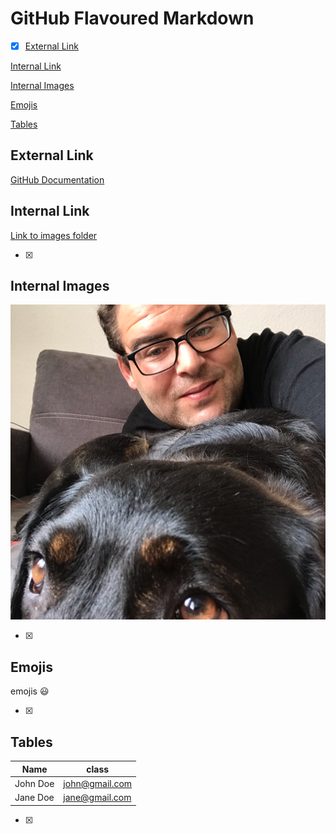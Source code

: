 # GitHub Flavoured Markdown




- [x]  [External Link](#external-link)

[Internal Link](#internal-link)

[Internal Images](#internal-images)

[Emojis](#emojis)

[Tables](#tables)




## External Link

[GitHub Documentation](https://help.github.com/en)


## Internal Link

[Link to images folder](/images)

- [x] 

## Internal Images

![images](images/Profilbild_Sezai_Keskin.png)

- [x] 

## Emojis
emojis :smiley:

- [x] 

## Tables
|Name    | class   |
| ------- | ------ |
| John Doe | john@gmail.com|
| Jane Doe | jane@gmail.com|

- [x] 
